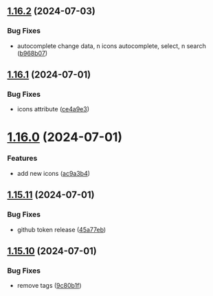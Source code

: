 ## [1.16.2](https://github.com/hattaalfaritzy/hzy-ui/compare/v1.16.1...v1.16.2) (2024-07-03)


### Bug Fixes

* autocomplete change data, n icons autocomplete, select, n search ([b968b07](https://github.com/hattaalfaritzy/hzy-ui/commit/b968b0787302438a4add090157f80a20961664f4))



## [1.16.1](https://github.com/hattaalfaritzy/hzy-ui/compare/v1.16.0...v1.16.1) (2024-07-01)


### Bug Fixes

* icons attribute ([ce4a9e3](https://github.com/hattaalfaritzy/hzy-ui/commit/ce4a9e3e247355102d3c31bc5c41ce8b12d90b85))



# [1.16.0](https://github.com/hattaalfaritzy/hzy-ui/compare/v1.15.11...v1.16.0) (2024-07-01)


### Features

* add new icons ([ac9a3b4](https://github.com/hattaalfaritzy/hzy-ui/commit/ac9a3b4fdfd37691a3c93fbec00c0ef40db92a78))



## [1.15.11](https://github.com/hattaalfaritzy/hzy-ui/compare/v1.15.10...v1.15.11) (2024-07-01)


### Bug Fixes

* github token release ([45a77eb](https://github.com/hattaalfaritzy/hzy-ui/commit/45a77eb9eaab10f1ae11990d5a032fab81b0d7bd))



## [1.15.10](https://github.com/hattaalfaritzy/hzy-ui/compare/v1.15.9...v1.15.10) (2024-07-01)


### Bug Fixes

* remove tags ([9c80b1f](https://github.com/hattaalfaritzy/hzy-ui/commit/9c80b1f7d90c7c9d68b95ca80e747a1792c02ac6))



